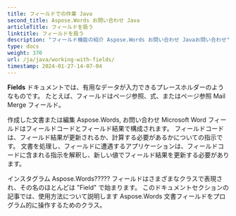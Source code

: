 ```yaml
---
title: フィールドでの作業 Java
second_title: Aspose.Words お問い合わせ Java
articleTitle: フィールドを扱う
linktitle: フィールドを扱う
description: "フィールド機能の紹介 Aspose.Words お問い合わせ Javaお問い合わせ"
type: docs
weight: 370
url: /ja/java/working-with-fields/
timestamp: 2024-01-27-14-07-04
---
```


**Fields** ドキュメントでは、有用なデータが入力できるプレースホルダーのようなものです。 たとえば、フィールドはページ参照、式、またはページ参照 Mail Merge フィールド。

作成した文書または編集 Aspose.Words, お問い合わせ Microsoft Word フィールドはフィールドコードとフィールド結果で構成されます。 フィールドコードは、フィールド結果が更新されるか、計算する必要があるかについての指示です。 文書を処理し、フィールドに遭遇するアプリケーションは、フィールドコードに含まれる指示を解釈し、新しい値でフィールド結果を更新する必要があります。

インスタグラム Aspose.Words????? フィールドはさまざまなクラスで表現され、その名のほとんどは "Field" で始まります。 このドキュメントセクションの記事では、使用方法について説明します Aspose.Words 文書フィールドをプログラム的に操作するためのクラス。
